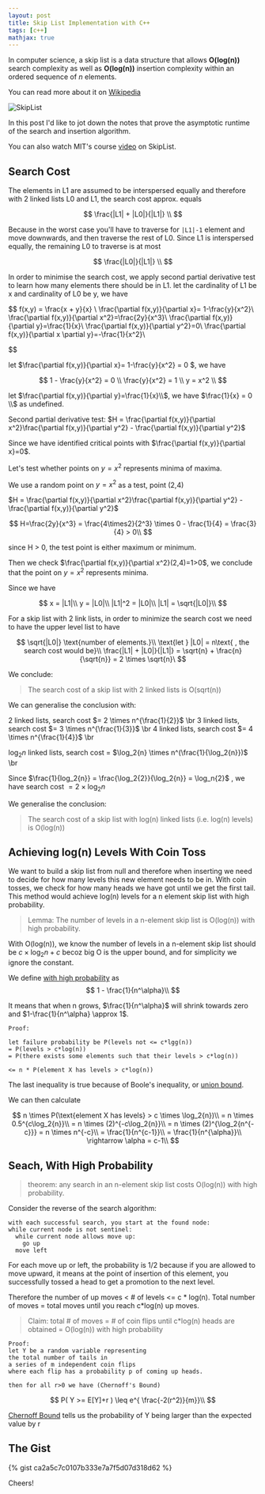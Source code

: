 ```yaml
---
layout: post
title: Skip List Implementation with C++
tags: [c++]
mathjax: true
---
```


In computer science, a skip list is a data structure that allows <strong>O(log(n))</strong> search complexity as well as <strong>O(log(n))</strong> insertion complexity within an ordered sequence of <i>n</i> elements.

You can read more about it on [Wikipedia](https://en.wikipedia.org/wiki/Skip_list)

![SkipList](https://user-images.githubusercontent.com/44837996/57189085-903abc00-6f3c-11e9-8061-311bbc1d6604.png)

In this post I'd like to jot down the notes that prove the asymptotic runtime of the search and insertion algorithm.

You can also watch MIT's course [video](https://www.youtube.com/watch?v=2g9OSRKJuzM&t=2190s) on SkipList.

## Search Cost

The elements in L1 are assumed to be interspersed equally and therefore with 2 linked lists L0 and L1, the search cost approx. equals

$$
\frac{|L1| + |L0|}{|L1|} \\
$$

Because in the worst case you'll have to traverse for ```|L1|-1``` element and move downwards, and then traverse the rest of L0. Since L1 is interspersed equally, the remaining L0 to traverse is at most

$$
\frac{|L0|}{|L1|} \\
$$

In order to minimise the search cost, we apply second partial derivative test to learn how many elements there should be in L1. let the cardinality of L1 be x and cardinality of L0 be y, we have

$$
f(x,y) = \frac{x + y}{x} \\
\frac{\partial f(x,y)}{\partial x}= 1-\frac{y}{x^2}\\
\frac{\partial f(x,y)}{\partial x^2}=\frac{2y}{x^3}\\
\frac{\partial f(x,y)}{\partial y}=\frac{1}{x}\\
\frac{\partial f(x,y)}{\partial y^2}=0\\
\frac{\partial f(x,y)}{\partial x \partial y}=-\frac{1}{x^2}\\

$$

let $\frac{\partial f(x,y)}{\partial x}= 1-\frac{y}{x^2} = 0 $, we have

$$
1 - \frac{y}{x^2} = 0 \\
\frac{y}{x^2} = 1 \\
y = x^2 \\
$$

let $\frac{\partial f(x,y)}{\partial y}=\frac{1}{x}\\$, we have $\frac{1}{x} = 0 \\$ as undefined.


Second partial derivative test: $H = \frac{\partial f(x,y)}{\partial x^2}\frac{\partial f(x,y)}{\partial y^2} - \frac{\partial f(x,y)}{\partial y^2}$

Since we have identified critical points with $\frac{\partial f(x,y)}{\partial x}=0$.

Let's test whether points on $y = x^2$ represents minima of maxima.

We use a random point on $y = x^2$ as a test, point (2,4)

$H = \frac{\partial f(x,y)}{\partial x^2}\frac{\partial f(x,y)}{\partial y^2} - \frac{\partial f(x,y)}{\partial y^2}$


$$
H=\frac{2y}{x^3} = \frac{4\times2}{2^3} \times 0 - \frac{1}{4} = \frac{3}{4} > 0\\
$$

since H > 0, the test point is either maximum or minimum.

Then we check $\frac{\partial f(x,y)}{\partial x^2}(2,4)=1>0$, we conclude that the point on $y = x^2$ represents minima.


Since we have

$$
x = |L1|\\
y = |L0|\\
|L1|^2 = |L0|\\
|L1| = \sqrt{|L0|}\\
$$

For a skip list with 2 link lists, in order to minimize the search cost we need to have the upper level list to have

$$
\sqrt{|L0|} \text{number of elements.}\\
\text{let } |L0| = n\text{ , the search cost would be}\\
\frac{|L1| + |L0|}{|L1|} = \sqrt{n} + \frac{n}{\sqrt{n}} = 2 \times \sqrt{n}\
$$




We conclude:

> The search cost of a skip list with 2 linked lists is O(sqrt(n))

We can generalise the conclusion with:

2 linked lists, search cost $= 2 \times n^{\frac{1}{2}}$ \br
3 linked lists, search cost $= 3 \times n^{\frac{1}{3}}$ \br
4 linked lists, search cost $= 4 \times n^{\frac{1}{4}}$ \br

$\log_2{n}$ linked lists, search cost = $\log_2{n} \times n^(\frac{1}{\log_2{n}})$ \br

Since $\frac{1}{log_2{n}} = \frac{\log_2{2}}{\log_2{n}} = \log_n{2}$ , we have search cost $= 2 \times \log_2{n}$


We generalise the conclusion:
> The search cost of a skip list with log(n) linked lists (i.e. log(n) levels) is O(log(n))

## Achieving log(n) Levels With Coin Toss
We want to build a skip list from null and therefore when inserting we need to decide for how many levels this new element needs to be in. With coin tosses, we check for how many heads we have got until we get the first tail. This method would achieve log(n) levels for a n element skip list with high probability.


> Lemma: The number of levels in a n-element skip list is O(log(n)) with high probability.

With O(log(n)), we know the number of levels in a n-element skip list should be $c \times \log_2{n} + c$ becoz big O is the upper bound, and for simplicity we ignore the constant.

We define <u>with high probability</u> as
$$
1 - \frac{1}{n^\alpha}\\
$$

It means that when n grows, $\frac{1}{n^\alpha}$ will shrink towards zero and $1-\frac{1}{n^\alpha} \approx 1$.
```
Proof:

let failure probability be P(levels not <= c*lgg(n))
= P(levels > c*log(n))
= P(there exists some elements such that their levels > c*log(n))

<= n * P(element X has levels > c*log(n))
```
The last inequality is true because of Boole's inequality, or [union bound](https://en.wikipedia.org/wiki/Boole%27s_inequality).

We can then calculate

$$
n \times P(\text{element X has levels} > c \times \log_2{n})\\
= n \times 0.5^{c\log_2{n}}\\
= n \times (2)^{-c\log_2{n}}\\
= n \times (2)^{\log_2{n^{-c}}}
= n \times n^{-c}\\
= \frac{1}{n^{c-1}}\\
= \frac{1}{n^{\alpha}}\\
\rightarrow \alpha = c-1\\
$$


## Seach, With High Probability

> theorem: any search in an n-element skip list costs O(log(n)) with high probability.

Consider the reverse of the search algorithm:
```
with each successful search, you start at the found node:
while current node is not sentinel:
  while current node allows move up:
    go up
  move left
```
For each move up or left, the probability is 1/2 because if you are allowed to move upward, it means at the point of insertion of this element, you successfully tossed a head to get a promotion to the next level.

Therefore the number of up moves < # of levels <= c * log(n).
Total number of moves = total moves until you reach c*log(n) up moves.

> Claim: total # of moves = # of coin flips until c*log(n) heads are obtained = O(log(n)) with high probability


```
Proof:
let Y be a random variable representing
the total number of tails in
a series of m independent coin flips
where each flip has a probability p of coming up heads.

then for all r>0 we have (Chernoff's Bound)
```
$$
P( Y >= E[Y]+r ) \leq e^{ \frac{-2(r^2)}{m}}\\
$$

[Chernoff Bound](https://en.wikipedia.org/wiki/Chernoff_bound) tells us the probability of Y being larger than the expected value by r

## The Gist

{% gist ca2a5c7c0107b333e7a7f5d07d318d62 %}

Cheers!
